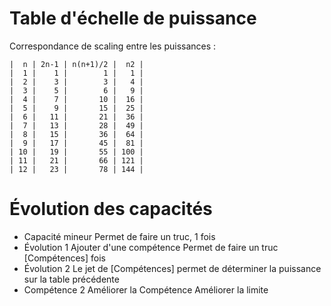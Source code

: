 # Table d'échelle de puissance
Correspondance de scaling entre les puissances :
```
|  n | 2n-1 | n(n+1)/2 |  n2 |
|  1 |    1 |        1 |   1 |
|  2 |    3 |        3 |   4 |
|  3 |    5 |        6 |   9 |
|  4 |    7 |       10 |  16 |
|  5 |    9 |       15 |  25 |
|  6 |   11 |       21 |  36 |
|  7 |   13 |       28 |  49 |
|  8 |   15 |       36 |  64 |
|  9 |   17 |       45 |  81 |
| 10 |   19 |       55 | 100 |
| 11 |   21 |       66 | 121 |
| 12 |   23 |       78 | 144 |
```
# Évolution des capacités

- Capacité mineur
Permet de faire un truc, 1 fois
- Évolution 1
Ajouter d'une compétence
Permet de faire un truc [Compétences] fois
- Évolution 2
Le jet de [Compétences] permet de déterminer la puissance sur la table précédente
- Compétence 2
Améliorer la Compétence
Améliorer la limite
